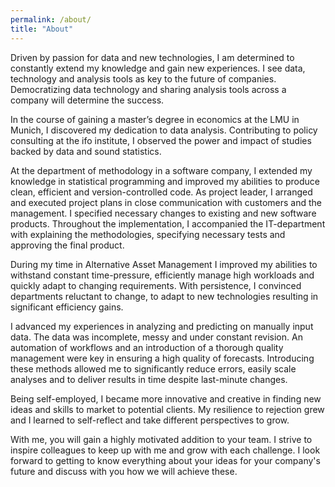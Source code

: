 ```yaml
---
permalink: /about/
title: "About"
---
```


Driven by passion for data and new technologies, I am determined to constantly extend my knowledge and gain new experiences. I see data, technology and analysis tools as key to the future of companies. Democratizing data technology and sharing analysis tools across a company will determine the success.

In the course of gaining a master’s degree in economics at the LMU in Munich, I discovered my dedication to data analysis. Contributing to policy consulting at the ifo institute, I observed the power and impact of studies backed by data and sound statistics.

At the department of methodology in a software company, I extended my knowledge in statistical programming and improved my abilities to produce clean, efficient and version-controlled code. As project leader, I arranged and executed project plans in close communication with customers and the management. 
I specified necessary changes to existing and new software products. Throughout the implementation, I accompanied the IT-department with explaining the methodologies, specifying necessary tests and approving the final product.

During my time in Alternative Asset Management I improved my abilities to withstand constant time-pressure, efficiently manage high workloads and quickly adapt to changing requirements. With persistence, I convinced departments reluctant to change, to adapt to new technologies resulting in significant efficiency gains.

I advanced my experiences in analyzing and predicting on manually input data. The data was incomplete, messy and under constant revision. An automation of workflows and an introduction of a thorough quality management were key in ensuring a high quality of forecasts. Introducing these methods allowed me to significantly reduce errors, easily scale analyses and to deliver results in time despite last-minute changes.  

Being self-employed, I became more innovative and creative in finding new ideas and skills to market to potential clients. My resilience to rejection grew and I learned to self-reflect and take different perspectives to grow.

With me, you will gain a highly motivated addition to your team. I strive to inspire colleagues to keep up with me and grow with each challenge. I look forward to getting to know everything about your ideas for your company's future and discuss with you how we will achieve these.

